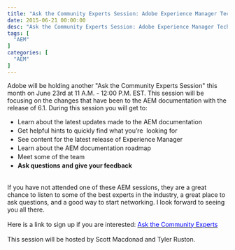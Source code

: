 ```yaml
---
title: "Ask the Community Experts Session: Adobe Experience Manager Technical Documentation"
date: 2015-06-21 00:00:00
desc: "Ask the Community Experts Session: Adobe Experience Manager Technical Documentation"
tags: [
  "AEM"
]
categories: [
  "AEM"
]
---
```


Adobe will be holding another "Ask the Community Experts Session" this month on June 23rd at 11 A.M. - 12:00 P.M. EST. This session will be focusing on the changes that have been to the AEM documentation with the release of 6.1. During this session you will get to:<br />
<ul>
<li style="-webkit-tap-highlight-color: rgba(0, 0, 0, 0); line-height: 20px;">Learn about the latest updates made to the AEM documentation</li>
<li style="-webkit-tap-highlight-color: rgba(0, 0, 0, 0); line-height: 20px;">Get helpful hints to quickly&nbsp;find what&nbsp;<span style="-webkit-tap-highlight-color: rgba(0, 0, 0, 0);">you’re&nbsp;</span>&nbsp;looking for</li>
<li style="-webkit-tap-highlight-color: rgba(0, 0, 0, 0); line-height: 20px;">See content for the latest&nbsp;release of Experience Manager</li>
<li style="-webkit-tap-highlight-color: rgba(0, 0, 0, 0); line-height: 20px;">Learn about the AEM documentation roadmap</li>
<li style="-webkit-tap-highlight-color: rgba(0, 0, 0, 0); line-height: 20px;">Meet some of the team&nbsp;</li>
<li style="-webkit-tap-highlight-color: rgba(0, 0, 0, 0); line-height: 20px;"><b style="-webkit-tap-highlight-color: rgba(0, 0, 0, 0);">Ask questions</b>&nbsp;<b style="-webkit-tap-highlight-color: rgba(0, 0, 0, 0);">and&nbsp;</b><b style="-webkit-tap-highlight-color: rgba(0, 0, 0, 0);">give your feedback</b></li>
</ul>
<div>
<br /></div>
<div>
If you have not attended one of these AEM sessions, they are a great chance to listen to some of the best experts in the industry, a great place to ask questions, and a good way to start networking. I look forward to seeing you all there.</div>
<div>
<br /></div>
<div>
Here is a link to sign up if you are interested:&nbsp;<a href="https://communities.adobe.com/content/usergenerated/content/cush/en/communities/aem_technologistsdevelopersarchitects/events/_jcr_content/par/calendar/ask_the_aem_experts__0.form.html/content/cush/en/communities/aem_technologistsdevelopersarchitects/events/upcoming-event-detail" target="_blank"><span style="color: blue;">Ask the Community Experts</span></a><br />
<br />
This session will be hosted by Scott Macdonad and Tyler Ruston.</div>
